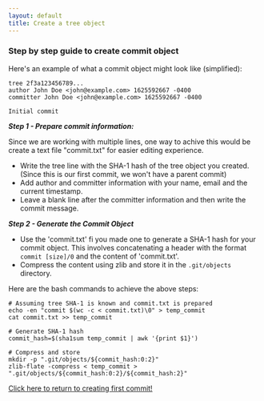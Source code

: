 ```yaml
---
layout: default
title: Create a tree object
---
```

### Step by step guide to create commit object

Here's an example of what a commit object might look like (simplified):
```
tree 2f3a123456789...
author John Doe <john@example.com> 1625592667 -0400
committer John Doe <john@example.com> 1625592667 -0400

Initial commit
```

***Step 1 - Prepare commit information:***

Since we are working with multiple lines, one way to achive this would be create a text file "commit.txt" for easier editing experience.
- Write the tree line with the SHA-1 hash of the tree object you created. (Since this is our first commit, we won't have a parent commit)
- Add author and committer information with your name, email and the current timestamp.
- Leave a blank line after the committer information and then write the commit message.

***Step 2 - Generate the Commit Object***
- Use the 'commit.txt' fi you made one to generate a SHA-1 hash for your commit object. This involves concatenating a header with the format `commit [size]/0` and the content of 'commit.txt'.
- Compress the content using zlib and store it in the `.git/objects` directory.

Here are the bash commands to achieve the above steps:

```
# Assuming tree SHA-1 is known and commit.txt is prepared
echo -en "commit $(wc -c < commit.txt)\0" > temp_commit
cat commit.txt >> temp_commit

# Generate SHA-1 hash
commit_hash=$(sha1sum temp_commit | awk '{print $1}')

# Compress and store
mkdir -p ".git/objects/${commit_hash:0:2}"
zlib-flate -compress < temp_commit > ".git/objects/${commit_hash:0:2}/${commit_hash:2}"
```

[Click here to return to creating first commit!](blob-commit.md)